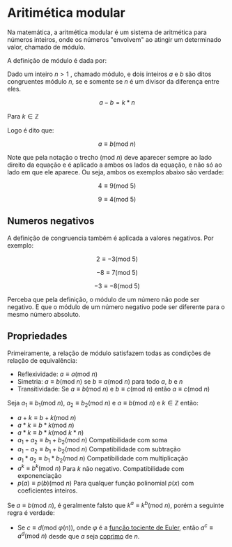 # Aritimética modular


Na matemática, a aritmética modular é um sistema de aritmética para números inteiros, onde os números "envolvem" ao atingir um determinado valor, chamado de módulo.

A definição de módulo é dada por:

Dado um inteiro $n \gt 1$ , chamado módulo, e dois inteiros $a$ e $b$ são ditos congruentes módulo $n$, se e somente se $n$ é um divisor da diferença entre eles.

$$
    a - b = k*n
$$

Para $k \in \mathbb{Z}$

Logo é dito que:

$$
    a \equiv b (\mathrm{mod}\ n)
$$

Note que pela notação o trecho $(\mathrm{mod}\ n)$ deve aparecer sempre ao lado direito da equação e é aplicado a ambos os lados da equação, e não só ao lado em que ele aparece. Ou seja, ambos os exemplos abaixo são verdade:

$$
    4 \equiv 9 (\mathrm{mod}\ 5)
$$

$$
    9 \equiv 4 (\mathrm{mod}\ 5)
$$ 

## Numeros negativos

A definição de congruencia também é aplicada a valores negativos. Por exemplo:

$$
    2 \equiv -3 (\mathrm{mod}\ 5)
$$

$$
    -8 \equiv 7 (\mathrm{mod}\ 5)
$$

$$
    -3 \equiv -8 (\mathrm{mod}\ 5)
$$

Perceba que pela definição, o módulo de um número não pode ser negativo. E que o módulo de um número negativo pode ser diferente para o mesmo número absoluto.


## Propriedades

Primeiramente, a relação de módulo satisfazem todas as condições de relação de equivalência:
* Reflexividade: $a\equiv a(\mathrm{mod}\ n)$
* Simetria: $a\equiv b(\mathrm{mod}\ n)$ se $b\equiv a(\mathrm{mod}\ n)$ para todo $a$, $b$ e $n$
* Transitividade: Se $a\equiv b(\mathrm{mod}\ n)$ e $b\equiv c(\mathrm{mod}\ n)$ então $a\equiv c(\mathrm{mod}\ n)$


Seja $a_1 \equiv b_1 (\mathrm{mod}\ n)$, $a_2 \equiv b_2 (\mathrm{mod}\ n)$ e $a \equiv b (\mathrm{mod}\ n)$ e $k \in \mathbb{Z}$ então:

* $a+k\equiv b+k (\mathrm{mod}\ n)$ 
* $a*k\equiv b*k (\mathrm{mod}\ n)$ 
* $a*k\equiv b*k (\mathrm{mod}\ k*n)$ 
* $a_1+a_2\equiv b_1+b_2 (\mathrm{mod}\ n)$ Compatibilidade com soma
* $a_1-a_2\equiv b_1+b_2 (\mathrm{mod}\ n)$ Compatibilidade com subtração
* $a_1*a_2\equiv b_1*b_2 (\mathrm{mod}\ n)$ Compatibilidade com multiplicação 
* $a^k\equiv b^k (\mathrm{mod}\ n)$ Para $k$ não negativo. Compatibilidade com exponenciação
* $p(a)\equiv p(b) (\mathrm{mod}\ n)$ Para qualquer função polinomial $p(x)$ com coeficientes inteiros.

Se $a\equiv b (\mathrm{mod}\ n)$, é geralmente falsto que $k^a \equiv k^b (\mathrm{mod}\ n)$, porém a seguinte regra é verdade:

* Se $c\equiv d (\mathrm{mod}\ φ(n))$, onde $φ$ é a [função tociente de Euler](https://en.wikipedia.org/wiki/Euler%27s_totient_function), então $a^c \equiv a^d (\mathrm{mod}\ n)$ desde que $a$ seja [coprimo](https://en.wikipedia.org/wiki/Coprime_integers) de $n$.



